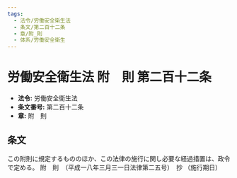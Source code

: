 ```yaml
---
tags:
  - 法令/労働安全衛生法
  - 条文/第二百十二条
  - 章/附_則
  - 体系/労働安全衛生
---
```

# 労働安全衛生法 附　則 第二百十二条

- **法令:** 労働安全衛生法
- **条文番号:** 第二百十二条
- **章:** 附　則

## 条文
この附則に規定するもののほか、この法律の施行に関し必要な経過措置は、政令で定める。
附　則　（平成一八年三月三一日法律第二五号）　抄
（施行期日）

